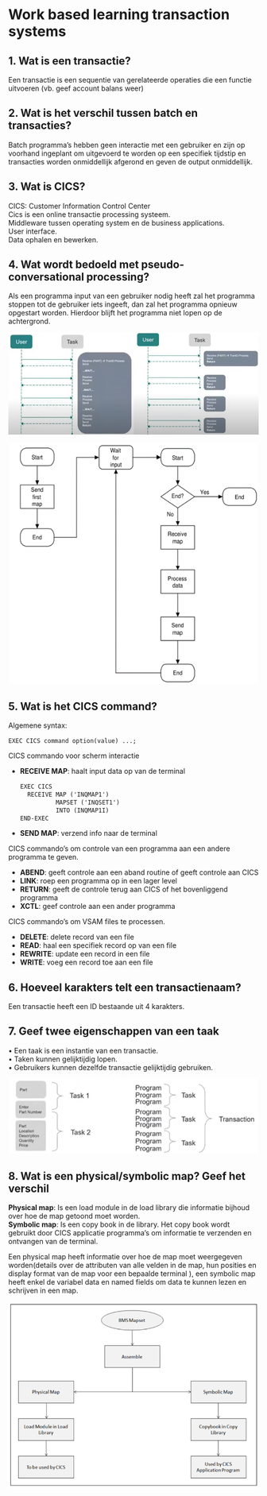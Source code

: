 # Work based learning transaction systems

## 1. Wat is een transactie?

Een transactie is een sequentie van gerelateerde operaties die een functie uitvoeren (vb. geef account balans weer)

## 2. Wat is het verschil tussen batch en transacties?

Batch programma’s hebben geen interactie met een gebruiker en zijn op voorhand ingeplant om uitgevoerd te worden op een specifiek tijdstip en transacties worden onmiddellijk afgerond en geven de output onmiddellijk.  

## 3. Wat is CICS?

CICS: Customer Information Control Center  
Cics is een online transactie processing systeem.   
Middleware tussen operating system en de business applications.  
User interface.  
Data ophalen en bewerken.  

## 4. Wat wordt bedoeld met pseudo-conversational processing?

Als een programma input van een gebruiker nodig heeft zal het programma stoppen tot de gebruiker iets ingeeft, dan zal het programma opnieuw opgestart worden. Hierdoor blijft het programma niet lopen op de achtergrond.  

![pseudoConversationalProcessnig](/images/pseudoConversationalProcessnig.png)  

![pseudoConversationalProcessnig](/images/pseudoConversationalProcessnig1.png)

## 5. Wat is het CICS command?

Algemene syntax:   
````
EXEC CICS command option(value) ...;
````  

CICS commando voor scherm interactie  
- **RECEIVE MAP**: haalt input data op van de terminal  
  ````
  EXEC CICS
    RECEIVE MAP ('INQMAP1')
            MAPSET ('INQSET1')
            INTO (INQMAP1I)
  END-EXEC
  ````
- **SEND MAP**: verzend info naar de terminal  

CICS commando’s om controle van een programma aan een andere programma te geven.  
- **ABEND**: geeft controle aan een aband routine of geeft controle aan CICS
- **LINK**: roep een programma op in een lager level
- **RETURN**: geeft de controle terug aan CICS of het bovenliggend programma
- **XCTL**: geef controle aan een ander programma  

CICS commando’s om VSAM files te processen. 
- **DELETE**: delete record van een file
- **READ**: haal een specifiek record op van een file
- **REWRITE**: update een record in een file
- **WRITE**: voeg een record toe aan een file


## 6. Hoeveel karakters telt een transactienaam?

Een transactie heeft een ID bestaande uit 4 karakters.  

## 7. Geef twee eigenschappen van een taak

•	Een taak is een instantie van een transactie.  
•	Taken kunnen gelijktijdig lopen.  
•	Gebruikers kunnen dezelfde transactie gelijktijdig gebruiken.     

![transaction](/images/transaction.png)

## 8. Wat is een physical/symbolic map? Geef het verschil

**Physical map**: Is een load module in de load library die informatie bijhoud over hoe de map getoond moet worden.  
**Symbolic map**: Is een copy book in de library. Het copy book wordt gebruikt door CICS applicatie programma’s om informatie te verzenden en ontvangen van de terminal.   

Een physical map heeft informatie over hoe de map moet weergegeven worden(details over de attributen van alle velden in de map, hun posities en display format van de map voor een bepaalde terminal ), een symbolic map heeft enkel de variabel data en named fields om data te kunnen lezen en schrijven in een map.  

![transaction](/images/PhisicalSymbolicMap.png)
